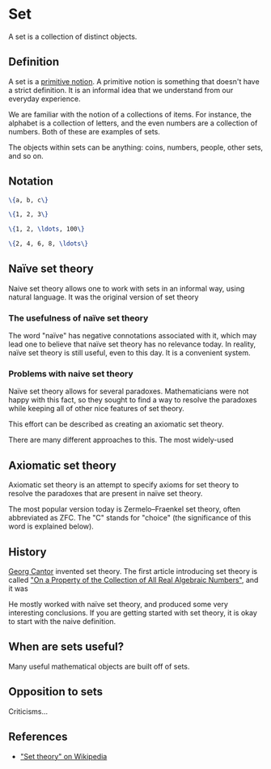 # Set

A set is a collection of distinct objects.

## Definition

A set is a [primitive notion](https://en.wikipedia.org/wiki/Primitive_notion). A
primitive notion is something that doesn't have a strict definition. It is an informal
idea that we understand from our everyday experience.

We are familiar with the notion of a collections of items. For instance, the alphabet is a collection of
letters, and the even numbers are a collection of numbers. Both of these are examples
of sets.

The objects within sets can be anything: coins, numbers, people, other sets, and so on.

## Notation

```latex
\{a, b, c\}
```

```latex
\{1, 2, 3\}
```

```latex
\{1, 2, \ldots, 100\}
```

```latex
\{2, 4, 6, 8, \ldots\}
```

## Naïve set theory

Naive set theory allows one to work with sets in an informal way, using natural language. It was
the original version of set theory

### The usefulness of naïve set theory

The word "naïve" has negative connotations associated with it, which may lead one to believe that
naïve set theory has no relevance today. In reality, naïve set theory is still useful, even to
this day. It is a convenient system.

### Problems with naive set theory

Naïve set theory allows for several paradoxes. Mathematicians were not happy with this fact, so they sought
to find a way to resolve the paradoxes while keeping all of other nice features of set theory.

This effort can be described as creating an axiomatic set theory.

There are many different approaches to this. The most widely-used 

## Axiomatic set theory

Axiomatic set theory is an attempt to specify axioms for set theory to resolve the paradoxes that
are present in naïve set theory.

The most popular version today is Zermelo–Fraenkel set theory, often abbreviated as ZFC. The "C"
stands for "choice" (the significance of this word is explained below).

## History

[Georg Cantor](https://en.wikipedia.org/wiki/Georg_Cantor) invented set theory. The first
article introducing set theory is called
["On a Property of the Collection of All Real Algebraic Numbers"](https://en.wikipedia.org/wiki/Georg_Cantor%27s_first_set_theory_article),
and it was

He mostly
worked with naïve set theory, and produced some very interesting conclusions. If you are
getting started with set theory, it is okay to start with the naive definition.

## When are sets useful?

Many useful mathematical objects are built off of sets.

## Opposition to sets

Criticisms...

## References

- ["Set theory" on Wikipedia](https://en.wikipedia.org/wiki/Set_theory)
